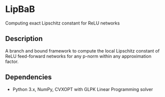 # LipBaB

Computing exact Lipschitz constant for ReLU networks

## Description

A branch and bound framework to compute the local Lipschitz constant of ReLU feed-forward networks for any p-norm within any approximation factor.




## Dependencies

* Python 3.x, NumPy, CVXOPT with GLPK Linear Programming solver
